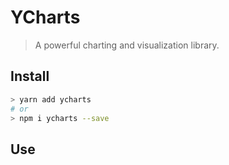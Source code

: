 # YCharts

> A powerful charting and visualization library.

## Install

```bash
> yarn add ycharts
# or
> npm i ycharts --save
```

## Use
